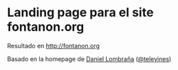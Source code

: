 Landing page para el site fontanon.org
======================================

Resultado en <a href="http://fontanon.org">http://fontanon.org</a>

Basado en la homepage de <a href="http://daniellombrana.es">Daniel Lombraña</a> (<a href="http://twitter.com/teleyinex">@teleyines</a>)
